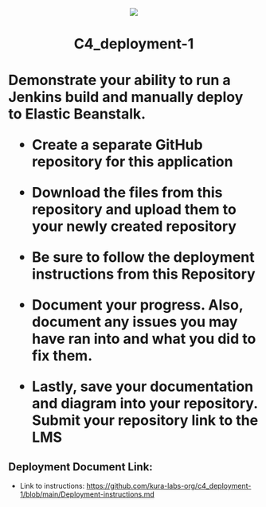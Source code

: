 <p align="center">
<img src="https://github.com/kura-labs-org/kuralabs_deployment_1/blob/main/Kuralogo.png">
</p>
<h1 align="center">C4_deployment-1<h1> 

Demonstrate your ability to run a Jenkins build and manually deploy to Elastic Beanstalk.

- Create a separate GitHub repository for this application 

- Download the files from this repository and upload them to your newly created repository 

- Be sure to follow the deployment instructions from this Repository  

- Document your progress. Also, document any issues you may have ran into and what you did to fix them.

- Lastly, save your documentation and diagram into your repository. Submit your repository link to the LMS

## Deployment Document Link:
-  Link to instructions: https://github.com/kura-labs-org/c4_deployment-1/blob/main/Deployment-instructions.md
